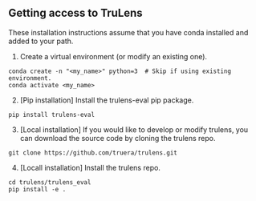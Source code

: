 ## Getting access to TruLens

These installation instructions assume that you have conda installed and added to your path.

1. Create a virtual environment (or modify an existing one).
```
conda create -n "<my_name>" python=3  # Skip if using existing environment.
conda activate <my_name>
```

2. [Pip installation] Install the trulens-eval pip package.
```
pip install trulens-eval
```

3. [Local installation] If you would like to develop or modify trulens, you can download the source code by cloning the trulens repo.
```
git clone https://github.com/truera/trulens.git
```

4. [Locall installation] Install the trulens repo.
```
cd trulens/trulens_eval
pip install -e .
```


